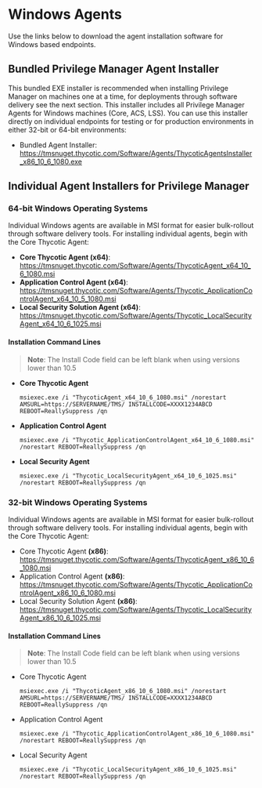 [title]: # (- Windows Agents)
[tags]: # (endpoint,installation)
[priority]: # (232)
# Windows Agents

Use the links below to download the agent installation software for Windows based endpoints.

## Bundled Privilege Manager Agent Installer

This bundled EXE installer is recommended when installing Privilege Manager on machines one at a time, for deployments through software delivery see the next section. This installer includes all Privilege Manager Agents for Windows machines (Core, ACS, LSS). You can use this installer directly on individual endpoints for testing or for production environments in either 32-bit or 64-bit environments:

* Bundled Agent Installer: https://tmsnuget.thycotic.com/Software/Agents/ThycoticAgentsInstaller_x86_10_6_1080.exe

## Individual Agent Installers for Privilege Manager

### 64-bit Windows Operating Systems

Individual Windows agents are available in MSI format for easier bulk-rollout through software delivery tools. For installing individual agents, begin with the Core Thycotic Agent:

* __Core Thycotic Agent (x64)__:
  https://tmsnuget.thycotic.com/Software/Agents/ThycoticAgent_x64_10_6_1080.msi
* __Application Control Agent (x64)__:
  https://tmsnuget.thycotic.com/Software/Agents/Thycotic_ApplicationControlAgent_x64_10_5_1080.msi
* __Local Security Solution Agent (x64)__:
  https://tmsnuget.thycotic.com/Software/Agents/Thycotic_LocalSecurityAgent_x64_10_6_1025.msi

#### Installation Command Lines

>**Note**:
>The Install Code field can be left blank when using versions lower than 10.5

* __Core Thycotic Agent__
  ```
  msiexec.exe /i "ThycoticAgent_x64_10_6_1080.msi" /norestart AMSURL=https://SERVERNAME/TMS/ INSTALLCODE=XXXX1234ABCD REBOOT=ReallySuppress /qn
  ```
* __Application Control Agent__
  ```
  msiexec.exe /i "Thycotic_ApplicationControlAgent_x64_10_6_1080.msi" /norestart REBOOT=ReallySuppress /qn
  ```
* __Local Security Agent__
  ```
  msiexec.exe /i "Thycotic_LocalSecurityAgent_x64_10_6_1025.msi" /norestart REBOOT=ReallySuppress /qn
  ```

### 32-bit Windows Operating Systems

Individual Windows agents are available in MSI format for easier bulk-rollout through software delivery tools. For installing individual agents, begin with the Core Thycotic Agent:

* Core Thycotic Agent __(x86)__:
  https://tmsnuget.thycotic.com/Software/Agents/ThycoticAgent_x86_10_6_1080.msi
* Application Control Agent __(x86)__:
  https://tmsnuget.thycotic.com/Software/Agents/Thycotic_ApplicationControlAgent_x86_10_6_1080.msi
* Local Security Solution Agent __(x86)__:
  https://tmsnuget.thycotic.com/Software/Agents/Thycotic_LocalSecurityAgent_x86_10_6_1025.msi

#### Installation Command Lines

>**Note**:
>The Install Code field can be left blank when using versions lower than 10.5

* Core Thycotic Agent
  ```
  msiexec.exe /i "ThycoticAgent_x86_10_6_1080.msi" /norestart AMSURL=https://SERVERNAME/TMS/ INSTALLCODE=XXXX1234ABCD REBOOT=ReallySuppress /qn
  ```
* Application Control Agent
  ```
  msiexec.exe /i "Thycotic_ApplicationControlAgent_x86_10_6_1080.msi" /norestart REBOOT=ReallySuppress /qn
  ```
* Local Security Agent
  ```
  msiexec.exe /i "Thycotic_LocalSecurityAgent_x86_10_6_1025.msi" /norestart REBOOT=ReallySuppress /qn
  ```
